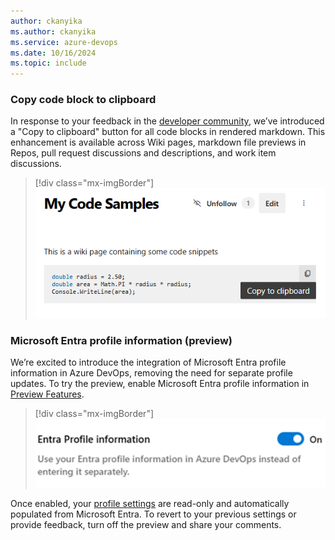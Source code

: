 ```yaml
---
author: ckanyika
ms.author: ckanyika
ms.service: azure-devops
ms.date: 10/16/2024
ms.topic: include
---
```


### Copy code block to clipboard

In response to your feedback in the  [developer community](https://developercommunity.visualstudio.com/t/azure-devops-vsts-wiki-copy-code-button/421282), we’ve introduced a "Copy to clipboard" button for all code blocks in rendered markdown. This enhancement is available across Wiki pages, markdown file previews in Repos, pull request discussions and descriptions, and work item discussions.
> [!div class="mx-imgBorder"]
> ![Screenshot of copy to clipboard.](../../media/246-general-01.png "Screenshot of copy to clipboard")

### Microsoft Entra profile information (preview)

We’re excited to introduce the integration of Microsoft Entra profile information in Azure DevOps, removing the need for separate profile updates. To try the preview, enable Microsoft Entra profile information in [Preview Features](/azure/devops/project/navigation/preview-features?view=azure-devops).

> [!div class="mx-imgBorder"]
> ![Screenshot of turn on Microsoft Entra Profile Information.](../../media/246-general-02.png "Screenshot of turn on Microsoft Entra Profile Information")

Once enabled, your [profile settings](/azure/devops/organizations/settings/set-your-preferences?view=azure-devops#set-preferences) are read-only and automatically populated from Microsoft Entra. To revert to your previous settings or provide feedback, turn off the preview and share your comments.
